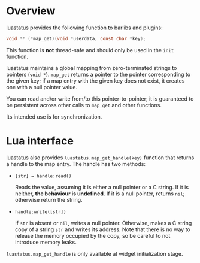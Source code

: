 Overview
===
luastatus provides the following function to barlibs and plugins:

```c
void ** (*map_get)(void *userdata, const char *key);
```

This function is **not** thread-safe and should only be used in the `init` function.

luastatus maintains a global mapping from zero-terminated strings to pointers (`void *`).
`map_get` returns a pointer to the pointer corresponding to the given key; if a map entry with the given key does not exist, it creates one with a null pointer value.

You can read and/or write from/to this pointer-to-pointer; it is guaranteed to be persistent across other calls to `map_get` and other functions.

Its intended use is for synchronization.

Lua interface
===

luastatus also provides `luastatus.map_get_handle(key)` function that returns a handle to the map entry. The handle has two methods:

  - `[str] = handle:read()`

      Reads the value, assuming it is either a null pointer or a C string. If it is neither, **the behaviour is undefined**.
      If it is a null pointer, returns `nil`; otherwise return the string.

  - `handle:write([str])`

      If `str` is absent or `nil`, writes a null pointer.
      Otherwise, makes a C string copy of a string `str` and writes its address.
      Note that there is no way to release the memory occupied by the copy, so be careful to not introduce memory leaks.

`luastatus.map_get_handle` is only available at widget initialization stage.
